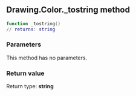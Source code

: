 ## Drawing.Color._tostring method


```lua
function _tostring()
// returns: string
```


### Parameters

This method has no parameters.

### Return value

Return type: **string**

